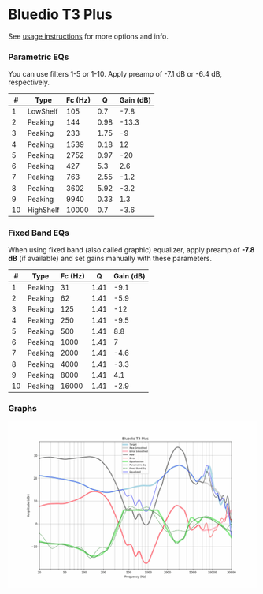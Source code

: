 # Bluedio T3 Plus
See [usage instructions](https://github.com/jaakkopasanen/AutoEq#usage) for more options and info.

### Parametric EQs
You can use filters 1-5 or 1-10. Apply preamp of -7.1 dB or -6.4 dB, respectively.

|   # | Type      |   Fc (Hz) |    Q |   Gain (dB) |
|-----|-----------|-----------|------|-------------|
|   1 | LowShelf  |       105 | 0.7  |        -7.8 |
|   2 | Peaking   |       144 | 0.98 |       -13.3 |
|   3 | Peaking   |       233 | 1.75 |        -9   |
|   4 | Peaking   |      1539 | 0.18 |        12   |
|   5 | Peaking   |      2752 | 0.97 |       -20   |
|   6 | Peaking   |       427 | 5.3  |         2.6 |
|   7 | Peaking   |       763 | 2.55 |        -1.2 |
|   8 | Peaking   |      3602 | 5.92 |        -3.2 |
|   9 | Peaking   |      9940 | 0.33 |         1.3 |
|  10 | HighShelf |     10000 | 0.7  |        -3.6 |

### Fixed Band EQs
When using fixed band (also called graphic) equalizer, apply preamp of **-7.8 dB** (if available) and set gains manually with these parameters.

|   # | Type    |   Fc (Hz) |    Q |   Gain (dB) |
|-----|---------|-----------|------|-------------|
|   1 | Peaking |        31 | 1.41 |        -9.1 |
|   2 | Peaking |        62 | 1.41 |        -5.9 |
|   3 | Peaking |       125 | 1.41 |       -12   |
|   4 | Peaking |       250 | 1.41 |        -9.5 |
|   5 | Peaking |       500 | 1.41 |         8.8 |
|   6 | Peaking |      1000 | 1.41 |         7   |
|   7 | Peaking |      2000 | 1.41 |        -4.6 |
|   8 | Peaking |      4000 | 1.41 |        -3.3 |
|   9 | Peaking |      8000 | 1.41 |         4.1 |
|  10 | Peaking |     16000 | 1.41 |        -2.9 |

### Graphs
![](./Bluedio%20T3%20Plus.png)
